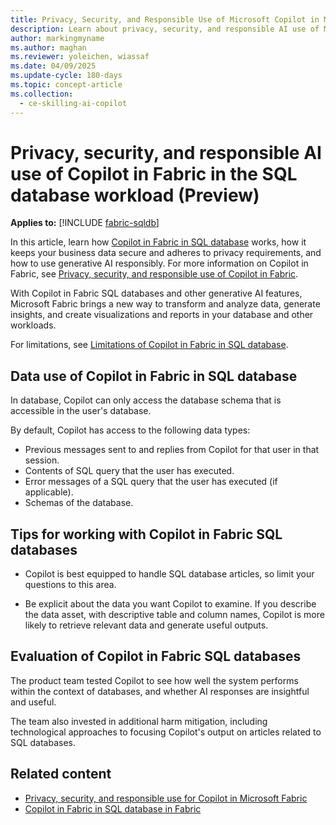 ```yaml
---
title: Privacy, Security, and Responsible Use of Microsoft Copilot in Microsoft Fabric in the SQL Database Workload
description: Learn about privacy, security, and responsible AI use of Microsoft Copilot in Microsoft Fabric in the SQL database workload.
author: markingmyname
ms.author: maghan
ms.reviewer: yoleichen, wiassaf
ms.date: 04/09/2025
ms.update-cycle: 180-days
ms.topic: concept-article
ms.collection:
  - ce-skilling-ai-copilot
---
```


# Privacy, security, and responsible AI use of Copilot in Fabric in the SQL database workload (Preview)

**Applies to:** [!INCLUDE [fabric-sqldb](../database/includes/applies-to-version/fabric-sqldb.md)]

In this article, learn how [Copilot in Fabric in SQL database](../database/sql/copilot-sql-database.md) works, how it keeps your business data secure and adheres to privacy requirements, and how to use generative AI responsibly. For more information on Copilot in Fabric, see [Privacy, security, and responsible use of Copilot in Fabric](copilot-privacy-security.md).

With Copilot in Fabric SQL databases and other generative AI features, Microsoft Fabric brings a new way to transform and analyze data, generate insights, and create visualizations and reports in your database and other workloads.

For limitations, see [Limitations of Copilot in Fabric in SQL database](../database/sql/copilot-sql-database.md#limitations).

## Data use of Copilot in Fabric in SQL database

In database, Copilot can only access the database schema that is accessible in the user's database.

By default, Copilot has access to the following data types:

- Previous messages sent to and replies from Copilot for that user in that session.
- Contents of SQL query that the user has executed.
- Error messages of a SQL query that the user has executed (if applicable).
- Schemas of the database.

## Tips for working with Copilot in Fabric SQL databases

- Copilot is best equipped to handle SQL database articles, so limit your questions to this area.

- Be explicit about the data you want Copilot to examine. If you describe the data asset, with descriptive table and column names, Copilot is more likely to retrieve relevant data and generate useful outputs.

## Evaluation of Copilot in Fabric SQL databases

The product team tested Copilot to see how well the system performs within the context of databases, and whether AI responses are insightful and useful.

The team also invested in additional harm mitigation, including technological approaches to focusing Copilot's output on articles related to SQL databases.

## Related content

- [Privacy, security, and responsible use for Copilot in Microsoft Fabric](copilot-privacy-security.md)
- [Copilot in Fabric in SQL database in Fabric](../database/sql/copilot-sql-database.md)

